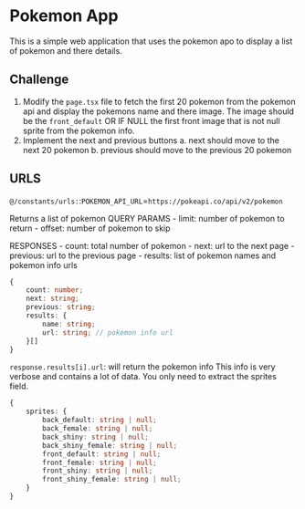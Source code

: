 # Pokemon App

This is a simple web application that uses the pokemon apo to display a list of pokemon and there details.

## Challenge

1. Modify the `page.tsx` file to fetch the first 20 pokemon from the pokemon api and display the pokemons name and
there image. The image should be the `front_default` OR IF NULL the first front image that is not null sprite from the pokemon info.
2. Implement the next and previous buttons
    a. next should move to the next 20 pokemon
    b. previous should move to the previous 20 pokemon

## URLS

`@/constants/urls:`:`POKEMON_API_URL`=`https://pokeapi.co/api/v2/pokemon`

Returns a list of pokemon
QUERY PARAMS
    - limit: number of pokemon to return
    - offset: number of pokemon to skip

RESPONSES
    - count: total number of pokemon
    - next: url to the next page
    - previous: url to the previous page
    - results: list of pokemon names and pokemon info urls

```typescript
{
    count: number;
    next: string;
    previous: string;
    results: {
        name: string;
        url: string; // pokemon info url
    }[]
}
```

`response.results[i].url`: will return the pokemon info
This info is very verbose and contains a lot of data. You only need to extract the sprites field.

```typescript
{
    sprites: {
        back_default: string | null;
        back_female: string | null;
        back_shiny: string | null;
        back_shiny_female: string | null;
        front_default: string | null;
        front_female: string | null;
        front_shiny: string | null;
        front_shiny_female: string | null;
    }
}
```
